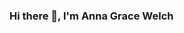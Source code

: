 ### Hi there 👋, I'm Anna Grace Welch

<!--
**AnnaGraceWelch/AnnaGraceWelch** is a ✨ _special_ ✨ repository because its `README.md` (this file) appears on your GitHub profile.

Here are some ideas to get you started:

- 🔭 I’m currently working on a Master of Science at the University of Oregon focusing of Bioinformatics and Genomics. 
- 📫 How to reach me: Email me @ annagwelch22@gmail.com or feel free to message me on LinkedIn.

-->

